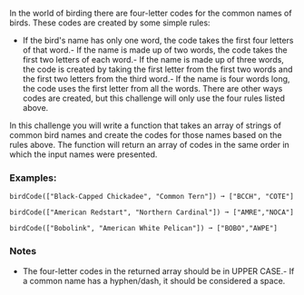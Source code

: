 
In the world of birding there are four-letter codes for the common names of birds. These codes are created by some simple rules:
- If the bird's name has only one word, the code takes the first four letters of that word.- If the name is made up of two words, the code takes the first two letters of each word.- If the name is made up of three words, the code is created by taking the first letter from the first two words and the first two letters from the third word.- If the name is four words long, the code uses the first letter from all the words.
There are other ways codes are created, but this challenge will only use the four rules listed above.

In this challenge you will write a function that takes an array of strings of common bird names and create the codes for those names based on the rules above. The function will return an array of codes in the same order in which the input names were presented.

### Examples:

```
birdCode(["Black-Capped Chickadee", "Common Tern"]) ➞ ["BCCH", "COTE"]

birdCode(["American Redstart", "Northern Cardinal"]) ➞ ["AMRE","NOCA"]

birdCode(["Bobolink", "American White Pelican"]) ➞ ["BOBO","AWPE"]
```

### Notes
- The four-letter codes  in the returned array should be in UPPER CASE.- If a common name has a hyphen/dash, it should be considered a space.
